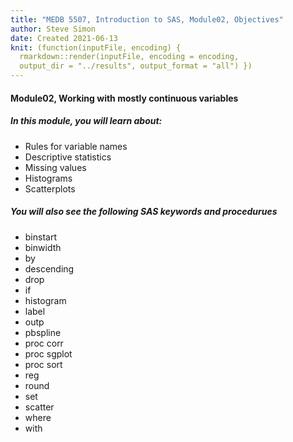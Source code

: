 ```yaml
---
title: "MEDB 5507, Introduction to SAS, Module02, Objectives"
author: Steve Simon
date: Created 2021-06-13
knit: (function(inputFile, encoding) {
  rmarkdown::render(inputFile, encoding = encoding,
  output_dir = "../results", output_format = "all") }) 
---
```


#### Module02, Working with mostly continuous variables

##### In this module, you will learn  about:

+ Rules for variable names
+ Descriptive statistics
+ Missing values
+ Histograms
+ Scatterplots

##### You will also see the following SAS keywords and procedurues

+ binstart
+ binwidth
+ by
+ descending
+ drop
+ if
+ histogram
+ label
+ outp
+ pbspline
+ proc corr
+ proc sgplot
+ proc sort
+ reg
+ round
+ set
+ scatter
+ where
+ with
